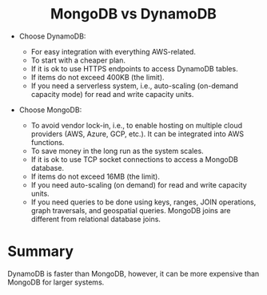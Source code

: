<div align='center'>
  <h1>MongoDB vs DynamoDB</h1>
</div>

- Choose DynamoDB:
  - For easy integration with everything AWS-related.
  - To start with a cheaper plan. 
  - If it is ok to use HTTPS endpoints to access DynamoDB tables.
  - If items do not exceed 400KB (the limit).
  - If you need a serverless system, i.e., auto-scaling (on-demand capacity mode) for read and write capacity units.

- Choose MongoDB: 
  - To avoid vendor lock-in, i.e., to enable hosting on multiple cloud providers (AWS, Azure, GCP, etc.). It can be integrated into AWS functions.
  - To save money in the long run as the system scales.
  - If it is ok to use TCP socket connections to access a MongoDB database.
  - If items do not exceed 16MB (the limit).
  - If you need auto-scaling (on demand) for read and write capacity units.
  - If you need queries to be done using keys, ranges, JOIN operations, graph traversals, and geospatial queries. MongoDB joins are different from relational database joins.

# Summary

DynamoDB is faster than MongoDB, however, it can be more expensive than MongoDB for larger systems.
